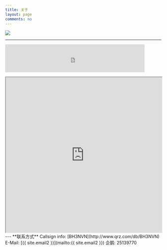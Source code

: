 ```yaml
---
title: 关于
layout: page
comments: no
---
```

<p><a href="http://www.hamqsl.com/solar.html" title="Click to add Solar-Terrestrial Data to your website!"><img src="http://www.hamqsl.com/solar101vhfpic.php" /></a></p>
<hr />
<p><iframe align="top" frameborder="0" height="90" name="iframe" scrolling="yes" src="https://secure.clublog.org/stats_iframe.php?call=bh3nvn" width="450"></iframe></p>
<!-- HRDLOG.net script start -->
<iframe src="https://www.hrdlog.net/hrdlogframe.aspx?user=BH3NVN&lastqso=10&qsomap=&options=search;disablelinks;" width="100%" height="500" scrolling="auto"></iframe>
<!-- HRDLOG.net script stop -->
---
**联系方式**    
Callsign info:    
[BH3NVN](http://www.qrz.com/db/BH3NVN)  
E-Mail:  
[{{ site.email2 }}](mailto:{{ site.email2 }})  
企鹅:    
25139770
